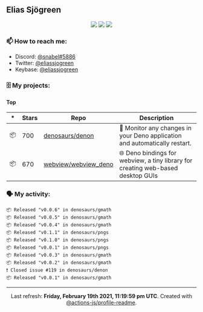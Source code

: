 ## Elias Sjögreen

<p align="center">
  <img src="https://img.shields.io/badge/🎂-dec. 2003-success" />
  <img src="https://img.shields.io/badge/🌎-Stockholm-informational" />
  <img src="https://img.shields.io/badge/👦-He/Him-informational" />
</p>

### 📫 How to reach me:

- Discord: [@snabel#5886](https://discord.com/users/267978757799673866)
- Twitter: [@eliassjogreen](https://twitter.com/eliassjogreen)
- Keybase: [@eliassjogreen](https://keybase.io/eliassjogreen)

### 🗄 My projects:

#### Top
|*|Stars|Repo|Description|
|---|---|---|---|
| 📦 | 700 | [denosaurs/denon](https://github.com/denosaurs/denon) | 👀 Monitor any changes in your Deno application and automatically restart. |
| 📦 | 670 | [webview/webview_deno](https://github.com/webview/webview_deno) | 🌐 Deno bindings for webview, a tiny library for creating web-based desktop GUIs |

### 🗣 My activity:

```
📦 Released "v0.0.6" in denosaurs/gmath
📦 Released "v0.0.5" in denosaurs/gmath
📦 Released "v0.0.4" in denosaurs/gmath
📦 Released "v0.1.1" in denosaurs/pngs
📦 Released "v0.1.0" in denosaurs/pngs
📦 Released "v0.0.1" in denosaurs/pngs
📦 Released "v0.0.3" in denosaurs/gmath
📦 Released "v0.0.2" in denosaurs/gmath
❗️ Closed issue #119 in denosaurs/denon
📦 Released "v0.0.1" in denosaurs/gmath
```

------------
<p align="center">Last refresh: <b>Friday, February 19th 2021, 11:19:59 pm UTC</b>. Created with <a href=https://github.com/marketplace/actions/profile-readme>@actions-js/profile-readme</a>.</p>
